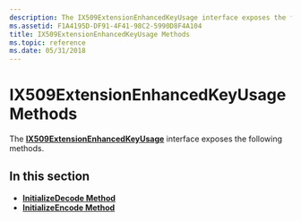 ```yaml
---
description: The IX509ExtensionEnhancedKeyUsage interface exposes the following methods.
ms.assetid: F1A4195D-DF91-4F41-98C2-5990D8F4A104
title: IX509ExtensionEnhancedKeyUsage Methods
ms.topic: reference
ms.date: 05/31/2018
---
```


# IX509ExtensionEnhancedKeyUsage Methods

The [**IX509ExtensionEnhancedKeyUsage**](/windows/desktop/api/CertEnroll/nn-certenroll-ix509extensionenhancedkeyusage) interface exposes the following methods.

## In this section

-   [**InitializeDecode Method**](/windows/desktop/api/CertEnroll/nf-certenroll-ix509extensionenhancedkeyusage-initializedecode)
-   [**InitializeEncode Method**](/windows/desktop/api/CertEnroll/nf-certenroll-ix509extensionenhancedkeyusage-initializeencode)

 

 



